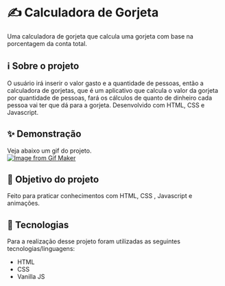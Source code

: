# ✍ Calculadora de Gorjeta

Uma calculadora de gorjeta que calcula uma gorjeta com base na porcentagem da conta total.

## ℹ Sobre o projeto 
O usuário irá inserir o valor gasto e a quantidade de pessoas, então a calculadora de gorjetas, que é um aplicativo que calcula o valor da gorjeta por quantidade de pessoas, fará os cálculos de quanto de dinheiro cada pessoa vai ter que dá para a gorjeta. Desenvolvido com HTML, CSS e Javascript.

## ✨ Demonstração    
Veja abaixo um gif do projeto.</br>
[![Image from Gif Maker](https://media.giphy.com/media/p0r8xEFniukh3pwJWL/giphy.gif)](https://media.giphy.com/media/p0r8xEFniukh3pwJWL/giphy.gif)

## 🎯 Objetivo do projeto
Feito para praticar conhecimentos com HTML, CSS , Javascript e animações.

## 🤖 Tecnologias 
Para a realização desse projeto foram utilizadas as seguintes tecnologias/linguagens: 
- HTML
- CSS
- Vanilla JS
